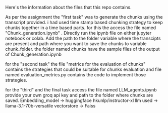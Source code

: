 Here's the information about the files that this repo contains.

As per the assignment the "first task" was to generate the chunks using the transcript provided.
i had used time stamp based chunking strategy to keep chunks together in a time based parts. 
for this the access the file named "Chunk_generation.ipynb" . Directly run the ipynb file on either jupyter notebook or colab. 
Add the path to the folder variable where the transcipts are present and path where you want to save the chunks to variable chunk_folder.
the folder named chunks have the sample files of the output of Chunk_generation.ipynb

for the "second task" the file "metrics for the evaluation of chunks" contains the strategies that could be suitable for chunks evaluation and 
file named evaluation_metrics.py contains the code to implement those strategies.

for the "third" and the final task access the file named LLM_agents.ipynb provide your own groq api key and path to the folder where chunks are saved.
Embedding_model -> huggingface hkunlp/instructor-xl
llm used -> llama-3.1-70b-versatile
vectorstore -> Faiss 
